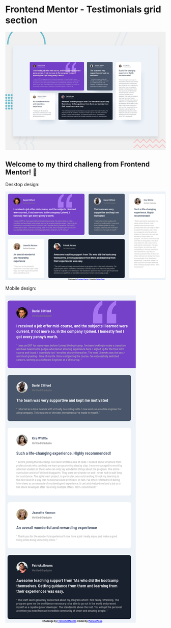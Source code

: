 # Frontend Mentor - Testimonials grid section

![Design preview for the Testimonials grid section coding challenge](./design/desktop-preview.jpg)

## Welcome to my third challeng from Frontend Mentor! 👋


Desktop design:

![alt text](https://raw.githubusercontent.com/MatiasMass/Testimonial-grid-selection/main/screenshots/desktop-design.png "Desktop Design")

Mobile design:

![alt text](https://raw.githubusercontent.com/MatiasMass/Testimonial-grid-selection/main/screenshots/mobile-design.png "Desktop Design")


